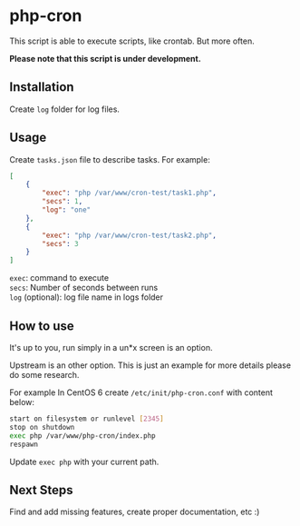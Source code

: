 # php-cron

This script is able to execute scripts, like crontab. But more often.

**Please note that this script is under development.**

## Installation

Create `log` folder for log files.

## Usage

Create `tasks.json` file to describe tasks. For example:

```json
[
    {
        "exec": "php /var/www/cron-test/task1.php",
        "secs": 1,
        "log": "one"
    },
    {
        "exec": "php /var/www/cron-test/task2.php",
        "secs": 3
    }
]
```

`exec`: command to execute  
`secs`: Number of seconds between runs  
`log` (optional): log file name in logs folder

## How to use

It's up to you, run simply in a un*x screen is an option.

Upstream is an other option. This is just an example for more details please do some research.

For example In CentOS 6 create `/etc/init/php-cron.conf` with content below:

```sh
start on filesystem or runlevel [2345]
stop on shutdown
exec php /var/www/php-cron/index.php
respawn
```

Update `exec php` with your current path.

## Next Steps

Find and add missing features, create proper documentation, etc :)